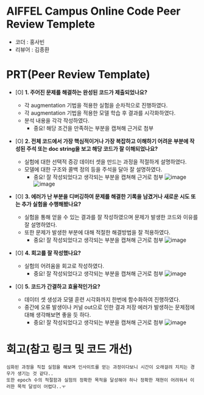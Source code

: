 # AIFFEL Campus Online Code Peer Review Templete
- 코더 : 홍사빈
- 리뷰어 : 김종환


# PRT(Peer Review Template)
- [O]  **1. 주어진 문제를 해결하는 완성된 코드가 제출되었나요?**
    - 각 augmentation 기법을 적용한 실험을 순차적으로 진행하였다.
    - 각 augmentation 기법을 적용한 모델 학습 후 결과를 시각화하였다.
    - 분석 내용을 각각 작성하였다.
        - 중요! 해당 조건을 만족하는 부분을 캡쳐해 근거로 첨부
    
- [O]  **2. 전체 코드에서 가장 핵심적이거나 가장 복잡하고 이해하기 어려운 부분에 작성된 
주석 또는 doc string을 보고 해당 코드가 잘 이해되었나요?**
    - 실험에 대한 선택적 증강 데이터 셋을 만드는 과정을 적절하게 설명하였다.
    - 모델에 대한 구조와 콜백 정의 등을 주석을 달아 잘 설명하였다.
        - 중요! 잘 작성되었다고 생각되는 부분을 캡쳐해 근거로 첨부
    ![image](https://github.com/user-attachments/assets/fda168cc-6204-4f00-8672-626054641245)
    ![image](https://github.com/user-attachments/assets/3fb0af69-f65e-4ecb-9d10-0f2a3f993521)


        
- [O]  **3. 에러가 난 부분을 디버깅하여 문제를 해결한 기록을 남겼거나
새로운 시도 또는 추가 실험을 수행해봤나요?**
    - 실험을 통해 얻을 수 있는 결과를 잘 작성하였으며 문제가 발생한 코드와 이유를 잘 설명하였다.
    - 또한 문제가 발생한 부분에 대해 적절한 해결방법을 잘 적용하였다.
        - 중요! 잘 작성되었다고 생각되는 부분을 캡쳐해 근거로 첨부
    ![image](https://github.com/user-attachments/assets/6553b7ec-ade0-42b6-9ce1-f18c1a2d270f)

        
- [O]  **4. 회고를 잘 작성했나요?**
    - 실험의 어려움을 회고로 작성하였다.
        - 중요! 잘 작성되었다고 생각되는 부분을 캡쳐해 근거로 첨부
    ![image](https://github.com/user-attachments/assets/04a2072c-0dbb-4b50-bbe5-d0c5ac98bfa6)

        
- [O]  **5. 코드가 간결하고 효율적인가요?**
    - 데이터 셋 생성과 모델 훈련 시각화까지 한번에 함수화하여 진행하였다.
    - 중간에 오류 발생이나 커널 out으로 인한 결과 저장 에러가 발생하는 문제점에 대해 생각해보면 좋을 듯 하다.
        - 중요! 잘 작성되었다고 생각되는 부분을 캡쳐해 근거로 첨부
    ![image](https://github.com/user-attachments/assets/1a577d9c-fd50-4f16-b67d-e7433cd27c2a)



# 회고(참고 링크 및 코드 개선)
```
심화된 과정을 직접 실험을 해보며 인사이트를 얻는 과정이다보니 시간이 오래걸려 지치는 경우가 생기는 것 같다..
또한 epoch 수의 적절함과 실험의 정확한 목적을 달성해야 하나 정확한 재현이 어려워서 이러한 목적 달성이 어렵다..ㅜ
```

